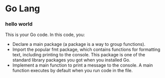 # Go Lang 

### hello world

This is your Go code. In this code, you:

- Declare a main package (a package is a way to group functions).
- Import the popular fmt package, which contains functions for formatting text, including printing to the console. This package is one of the standard library packages you got when you installed Go.
- Implement a main function to print a message to the console. A main function executes by default when you run code in the file.
